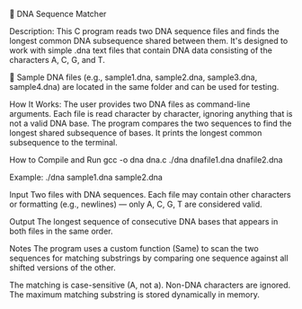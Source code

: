 🧬 DNA Sequence Matcher

Description:
This C program reads two DNA sequence files and finds the longest common DNA subsequence shared between them. It's designed to work with simple .dna text files that contain DNA data consisting of the characters A, C, G, and T.

📁 Sample DNA files (e.g., sample1.dna, sample2.dna, sample3.dna, sample4.dna) are located in the same folder and can be used for testing.

How It Works:
The user provides two DNA files as command-line arguments.
Each file is read character by character, ignoring anything that is not a valid DNA base.
The program compares the two sequences to find the longest shared subsequence of bases.
It prints the longest common subsequence to the terminal.

How to Compile and Run
gcc -o dna dna.c
./dna dnafile1.dna dnafile2.dna

Example:
./dna sample1.dna sample2.dna

Input
Two files with DNA sequences.
Each file may contain other characters or formatting (e.g., newlines) — only A, C, G, T are considered valid.

Output
The longest sequence of consecutive DNA bases that appears in both files in the same order.

Notes
The program uses a custom function (Same) to scan the two sequences for matching substrings by comparing one sequence against all shifted versions of the other.

The matching is case-sensitive (A, not a).
Non-DNA characters are ignored.
The maximum matching substring is stored dynamically in memory.